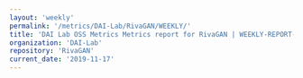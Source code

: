 ```yaml
---
layout: 'weekly'
permalink: '/metrics/DAI-Lab/RivaGAN/WEEKLY/'
title: 'DAI Lab OSS Metrics Metrics report for RivaGAN | WEEKLY-REPORT-2019-11-17'
organization: 'DAI-Lab'
repository: 'RivaGAN'
current_date: '2019-11-17'
---
```

